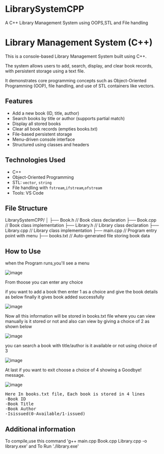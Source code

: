 # LibrarySystemCPP

A C++ Library Management System using OOPS,STL and File handling 

# Library Management System (C++)

This is a console-based Library Management System built using C++.

The system allows users to add, search, display, and clear book records, with persistent storage using a text file.

It demonstrates core programming concepts such as Object-Oriented Programming (OOP), file handling, and use of STL containers like vectors.

## Features

- Add a new book (ID, title, author)
- Search books by title or author (supports partial match)
- Display all stored books
- Clear all book records (empties books.txt)
- File-based persistent storage
- Menu-driven console interface
- Structured using classes and headers

## Technologies Used

- C++
- Object-Oriented Programming
- STL: `vector`, `string`
- File handling with `fstream`,`ifstream`,`ofstream`
- Tools: VS Code

## File Structure

LibrarySystemCPP/
│
├── Book.h // Book class declaration
├── Book.cpp // Book class implementation
├── Library.h // Library class declaration
├── Library.cpp // Library class implementation
├── main.cpp // Program entry point with menu
├── books.txt // Auto-generated file storing book data


## How to Use

when the Program runs,you'll see a menu

![image](https://github.com/user-attachments/assets/a6fce033-a191-4e9d-a349-b875978d4743)

From thoose you can enter any choice

if you want to add a book then enter 1 as a choice and give the book details as below finally it gives book added successfully

![image](https://github.com/user-attachments/assets/3faf46fd-5dfa-40c0-ad79-c93131317010)

Now all this information will be stored in books.txt file where you can view manually is it stored or not and also can view by giving a choice of 2 as shown below

![image](https://github.com/user-attachments/assets/ffdd2e33-9382-4245-abd2-7ec8ed05d2c1)

you can search a book with title/author is it available or not using choice of 3

![image](https://github.com/user-attachments/assets/a23c9d50-9c26-47e5-b102-6bb80da8bd06)

At last if you want to exit choose a choice of 4 showing a Goodbye! message.

![image](https://github.com/user-attachments/assets/77cbfe1d-f546-43f2-8581-e2eb33bcd31c)

<pre>Here In books.txt file, Each book is stored in 4 lines 
-Book ID
-Book Title
-Book Author
-Isissued(0-Available/1-issued)</pre>

## Additional information

To compile,use this command
'g++ main.cpp Book.cpp Library.cpp -o library.exe' and
To Run
'./library.exe'

















